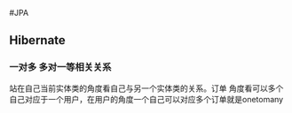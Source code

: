 
#JPA
## Hibernate
### 一对多 多对一等相关关系
站在自己当前实体类的角度看自己与另一个实体类的关系。订单
角度看可以多个自己对应于一个用户，在用户的角度一个自己可以对应多个订单就是onetomany